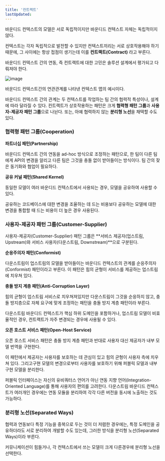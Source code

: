 ```yaml
---
title: '컨트랙트'
lastUpdated: 
---
```


바운디드 컨텍스트의 모델은 서로 독립적이지만 바운디드 컨텍스트 자체는 독립적이지 않다.

컨텍스트는 각자 독립적으로 발전할 수 있지만 컨텍스트끼리는 서로 상호작용해야 하기 때문에, 그 사이에는 항상 접점이 생기는데 이를 **컨트랙트(Contract)** 라고 부른다.

바운디드 컨텍스트 간의 연동, 즉 컨트랙트에 대한 고민은 솔루션 설계에서 평가되고 다뤄져야 한다.

![image](https://user-images.githubusercontent.com/81006587/205544839-392eae40-d468-4825-95b5-a438477000b9.png)

바운디드 컨텍스트간의 연관관계를 나타낸 컨텍스트 맵의 예시이다.

바운디드 컨텍스트 간의 관계는 두 컨텍스트를 작업하는 팀 간의 협력적 특성이나, 설계에 따라 달라질 수 있다.  컨트랙트가 상호작용하는 패턴은 크게 **협력형 패턴 그룹**과 **사용자-제공자 패턴 그룹**으로 나뉜다. 또는, 아예 협력하지 않는 **분리형 노선**을 채택할 수도 있다.

### 협력형 패턴 그룹(Cooperation)

**파트너십 패턴(Partnership)**

바운디드 컨텍스트 간의 연동을 ad-hoc 방식으로 조정하는 패턴으로, 한 팀이 다른 팀에게 API의 변경을 알리고 다른 팀은 그것을 충돌 없이 받아들이는 방식이다. 팀 간의 잦은 동기화와 협업이 필요하다.

**공유 커널 패턴(Shared Kernel)**

동일한 모델이 여러 바운디드 컨텍스트에서 사용되는 경우, 모델을 공유하여 사용할 수 있다.

공유하는 코드베이스에 대한 변경을 조율하는 데 드는 비용보다 공유하는 모델에 대한 변경을 통합할 때 드는 비용이 더 높은 경우 사용된다.

### 사용자-제공자 패턴 그룹(Customer-Supplier)

사용자-제공자(Customer-Supplier) 패턴 그룹은 **서비스 제공자(업스트림, Upstream)와 서비스 사용자(다운스트림, Downstream)**으로 구분된다.

**순응주의자 패턴(Conformist)**

다운스트림이 업스트림의 모델을 받아들이는 바운디드 컨텍스트의 관계를 순응주의자(Conformist) 패턴이라고 부른다. 이 패턴은 힘의 균형이 서비스를 제공하는 업스트림에 치우쳐 있다. 

****충돌 방지 계층 패턴(Anti-Corruption Layer)****

힘의 균형이 업스트림 서비스로 치우쳐져있지만 다운스트림이 그것을 순응하지 않고, 충돌 방지층으로 자체 요구에 맞게 조정하는 패턴을 충돌 방지 계층 패턴이라 부른다.

다운스트림 바운디드 컨텍스트가 핵심 하위 도메인을 포함하거나, 업스트림 모델이 비효율적인 경우, 컨트랙트가 자주 변경되는 경우에 사용될 수 있다. 

****오픈 호스트 서비스 패턴(Open-Host Service)****

오픈 호스트 서비스 패턴은 충돌 방지 계층 패턴과 반대로 사용자 대신 제공자가 내부 모델 번역을 구현한다.

이 패턴에서 제공자는 사용자를 보호하는 데 관심이 있고 힘의 균형이 사용자 측에 치우쳐 있다. 그리고구현 모델의 변경으로부터 사용자를 보호하기 위해 퍼블릭 모델과 내부 구현 모델을 분리한다.

퍼블릭 인터페이스는 자신의 유비쿼터스 언어가 아닌 연동 지향 언어(Integration-Oriented Language)를 통해 사용자의 편의를 고려한다. 다운스트림 바운디드 컨텍스트가 여러개인 경우에는 연동 모듈을 분리하여 각각 다른 버전을 동시에 노출하는 것도 가능하다.

### **분리형 노선(Separated Ways)**

협력과 연동보다 특정 기능을 중복으로 두는 것이 더 저렴한 경우에는, 특정 도메인을 공유하더라도 서로 분리하여 개발할 수도 있는데, 그러한 방식을 분리형 노선(Separated Ways)이라 부른다.

커뮤니케이션이 힘들거나, 각 컨텍스트에서 쓰는 모델이 크게 다른경우에 분리형 노선을 선택한다.